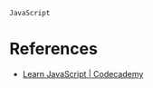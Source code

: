 `JavaScript`
# References
* [Learn JavaScript | Codecademy](https://www.codecademy.com/courses/introduction-to-javascript/projects/magic-eight-ball-1)
